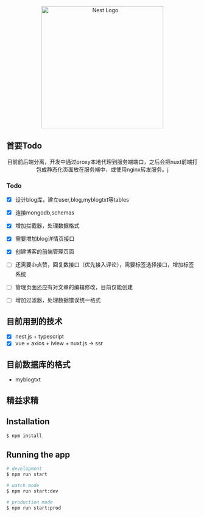 <p align="center">
  <a href="http://nestjs.com/" target="blank"><img src="https://nestjs.com/img/logo_text.svg" width="320" alt="Nest Logo" /></a>
</p>

## 首要Todo
<p align="center">目前前后端分离，开发中通过proxy本地代理到服务端端口，之后会把nuxt前端打包成静态化页面放在服务端中，或使用nginx转发服务。j</p>


### Todo 
* [x] 设计blog库，建立user,blog,myblogtxt等tables
* [x] 连接mongodb,schemas
* [x] 增加拦截器，处理数据格式
* [x] 需要增加blog详情页接口
* [x] 创建博客的前端管理页面
* [ ] 还需要👍点赞，回复数接口（优先接入评论），需要标签选择接口，增加标签系统
* [ ] 管理页面还应有对文章的编辑修改，目前仅能创建
* [ ] 增加过滤器，处理数据错误统一格式


## 目前用到的技术
* [x] nest.js + typescript
* [x] vue + axios + iview + nuxt.js -> ssr

## 目前数据库的格式

 - myblogtxt

<p align="center"><h2>精益求精</h2></p>


## Installation

```bash
$ npm install
```

## Running the app

```bash
# development
$ npm run start

# watch mode
$ npm run start:dev

# production mode
$ npm run start:prod
```
